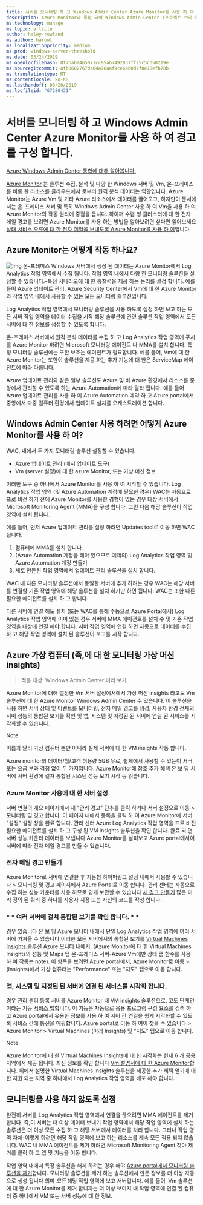 ```yaml
---
title: 서버를 모니터링 하 고 Windows Admin Center Azure Monitor를 사용 하 여 경고를 구성 합니다.
description: Azure Monitor와 통합 되어 Windows Admin Center (프로젝트 브라 티)
ms.technology: manage
ms.topic: article
author: haley-rowland
ms.author: harowl
ms.localizationpriority: medium
ms.prod: windows-server-threshold
ms.date: 03/24/2019
ms.openlocfilehash: 8f7baba465071cc95ab7492037ff25c5cd58219e
ms.sourcegitcommit: afb0602767de64a76aaf9ce6a60d2f0e78efb78b
ms.translationtype: MT
ms.contentlocale: ko-KR
ms.lasthandoff: 06/20/2019
ms.locfileid: "67280431"
---
```

# <a name="monitor-servers-and-configure-alerts-with-azure-monitor-from-windows-admin-center"></a>서버를 모니터링 하 고 Windows Admin Center Azure Monitor를 사용 하 여 경고를 구성 합니다.

[Azure Windows Admin Center 통합에 대해 알아봅니다.](../plan/azure-integration-options.md)

[Azure Monitor](https://docs.microsoft.com/azure/azure-monitor/overview) 는 솔루션 수집, 분석 및 다양 한 Windows 서버 및 Vm, 온-프레미스를 비롯 한 리소스를 클라우드에서 로부터 원격 분석 데이터는 역할입니다. Azure Monitor는 Azure Vm 및 기타 Azure 리소스에서 데이터를 끌어오고, 하지만이 문서에서는 온-프레미스 서버 및 특히 Windows Admin Center 사용 하 여 Vm을 사용 하 여 Azure Monitor의 작동 원리에 중점을 둡니다. 하이퍼 수렴 형 클러스터에 대 한 전자 메일 경고를 보려면 Azure Monitor를 사용 하는 방법을 알아보려면 싶다면 읽어보세요 [상태 서비스 오류에 대 한 전자 메일을 보내도록 Azure Monitor를 사용 하 여](https://docs.microsoft.com/windows-server/storage/storage-spaces/configure-azure-monitor)입니다.

## <a name="how-does-azure-monitor-work"></a>Azure Monitor는 어떻게 작동 하나요?
![img](../media/azure-monitor-diagram.png) 온-프레미스 Windows 서버에서 생성 된 데이터는 Azure Monitor에서 Log Analytics 작업 영역에서 수집 됩니다. 작업 영역 내에서 다양 한 모니터링 솔루션을 설정할 수 있습니다.-특정 시나리오에 대 한 통찰력을 제공 하는 논리를 설정 합니다. 예를 들어 Azure 업데이트 관리, Azure Security Center에서 Vm에 대 한 Azure Monitor와 작업 영역 내에서 사용할 수 있는 모든 모니터링 솔루션입니다. 

Log Analytics 작업 영역에서 모니터링 솔루션을 사용 하도록 설정 하면 보고 하는 모든 서버 작업 영역을 데이터 수집을 시작 해당 솔루션에 관련 솔루션 작업 영역에서 모든 서버에 대 한 정보를 생성할 수 있도록 합니다. 

온-프레미스 서버에서 원격 분석 데이터를 수집 하 고 Log Analytics 작업 영역에 푸시를 Azure Monitor 하려면 Microsoft 모니터링 에이전트 나 MMA를 설치 합니다. 특정 모니터링 솔루션에는 또한 보조는 에이전트가 필요합니다. 예를 들어, Vm에 대 한 Azure Monitor는 또한이 솔루션을 제공 하는 추가 기능에 대 한은 ServiceMap 에이전트에 따라 다릅니다. 

Azure 업데이트 관리와 같은 일부 솔루션도 Azure 및 비 Azure 환경에서 리소스를 중앙에서 관리할 수 있도록 하는 Azure Automation에 따라 달라 집니다. 예를 들어 Azure 업데이트 관리를 사용 하 여 Azure Automation 예약 하 고 Azure portal에서 중앙에서 다중 컴퓨터 환경에서 업데이트 설치를 오케스트레이션 합니다.


## <a name="how-does-windows-admin-center-enable-you-to-use-azure-monitor"></a>Windows Admin Center 사용 하려면 어떻게 Azure Monitor를 사용 하 여?

WAC, 내에서 두 가지 모니터링 솔루션 설정할 수 있습니다.

- [Azure 업데이트 관리](azure-update-management.md) (에서 업데이트 도구)
- Vm (server 설정)에 대 한 azure Monitor, 또는 가상 머신 정보

이러한 도구 중 하나에서 Azure Monitor를 사용 하 여 시작할 수 있습니다. Log Analytics 작업 영역 (및 Azure Automation 계정에 필요한 경우) WAC는 자동으로 프로 비전 하기 전에 Azure Monitor를 사용한 경험이 없는 경우 대상 서버에서 Microsoft Monitoring Agent (MMA)을 구성 합니다. 그런 다음 해당 솔루션이 작업 영역에 설치 됩니다. 

예를 들어, 먼저 Azure 업데이트 관리를 설정 하려면 Updates tool로 이동 하면 WAC 됩니다.

1. 컴퓨터에 MMA를 설치 합니다.
2. (Azure Automation 계정을 해야 있으므로 예제의) Log Analytics 작업 영역 및 Azure Automation 계정 만들기
3. 새로 만든된 작업 영역에서 업데이트 관리 솔루션을 설치 합니다.

WAC 내 다른 모니터링 솔루션에서 동일한 서버에 추가 하려는 경우 WAC는 해당 서버를 연결할 기존 작업 영역에 해당 솔루션을 설치 하기만 하면 됩니다. WAC는 또한 다른 필요한 에이전트를 설치 하 고 합니다.

다른 서버에 연결 해도 설치 (또는 WAC를 통해 수동으로 Azure Portal에서) Log Analytics 작업 영역에 이미 있는 경우 서버에 MMA 에이전트를 설치 수 및 기존 작업 영역을 대상에 연결 해야 합니다. 서버 작업 영역에 연결 하면 자동으로 데이터를 수집 하 고 해당 작업 영역에 설치 된 솔루션이 보고를 시작 합니다.

## <a name="azure-monitor-for-virtual-machines-aka-virtual-machine-insights"></a>Azure 가상 컴퓨터 (즉,에 대 한 모니터링 가상 머신 insights)
>적용 대상: Windows Admin Center 미리 보기

Azure Monitor에 대해 설정한 Vm 서버 설정에서에서 가상 머신 insights 라고도 Vm 솔루션에 대 한 Azure Monitor Windows Admin Center 수 있습니다. 이 솔루션을 사용 하면 서버 상태 및 이벤트를 모니터링, 전자 메일 경고를 생성, 사용자 환경 전체의 서버 성능의 통합된 보기를 확인 및 앱, 시스템 및 지정된 된 서버에 연결 된 서비스를 시각화할 수 있습니다.

> [!NOTE]
> 이름과 달리 가상 컴퓨터 뿐만 아니라 실제 서버에 대 한 VM insights 작동 합니다.

Azure monitor의 데이터/월/고객 허용량 5GB 무료, 쉽게에서 사용할 수 있는이 서버 또는 요금 부과 걱정 없이 두 가지입니다. Azure Monitor에 참조 추가 혜택 온 보 딩 서버에 서버 환경에 걸쳐 통합된 시스템 성능 보기 시작 등 읽습니다.

### <a name="set-up-your-server-for-use-with-azure-monitor"></a>**Azure Monitor 사용에 대 한 서버 설정**

서버 연결의 개요 페이지에서 새 "관리 경고" 단추를 클릭 하거나 서버 설정으로 이동 > 모니터링 및 경고 합니다. 이 페이지 내에서 등록을 클릭 하 여 Azure Monitor에 서버 "설정" 설정 창을 완료 합니다. 관리 센터 Azure Log Analytics 작업 영역을 프로 비전 필요한 에이전트를 설치 하 고 구성 된 VM insights 솔루션을 확인 합니다. 완료 되 면 서버 성능 카운터 데이터를 보냅니다 Azure Monitor를 살펴보고 Azure portal에서이 서버에 따라 전자 메일 경고를 만들 수 있습니다.

### <a name="create-email-alerts"></a>**전자 메일 경고 만들기**

Azure Monitor로 서버에 연결한 후 지능형 하이퍼링크 설정 내에서 사용할 수 있습니다 > 모니터링 및 경고 페이지에서 Azure Portal로 이동 합니다. 관리 센터는 자동으로 수집 하는 성능 카운터를 사용 하므로 쉽게 보관할 수 있습니다 [새 경고 만들기](https://docs.microsoft.com/azure/azure-monitor/platform/alerts-log) 많은 미리 정의 된 쿼리 중 하나를 사용자 지정 또는 자신의 코드를 작성 합니다.

### <a name="get-a-consolidated-view-across-multiple-servers-"></a>\* * 여러 서버에 걸쳐 통합된 보기를 확인 합니다. * *

경우 있습니다 온 보 딩 Azure 모니터 내에서 단일 Log Analytics 작업 영역에 여러 서버에 가져올 수 있습니다 이러한 모든 서버에서의 통합된 보기를 [Virtual Machines Insights 솔루션](https://docs.microsoft.com/azure/azure-monitor/insights/vminsights-overview) Azure 모니터 내에서.  (Azure Monitor에 대 한 Virtual Machines Insights의 성능 및 Maps 탭 온-프레미스 서버-Azure Vm에만 상태 탭 함수를 사용 하 여 작동는 note). 이 항목을 보려면 Azure portal에서, Azure Monitor로 이동 > (Insights)에서 가상 컴퓨터는 "Performance" 또는 "지도" 탭으로 이동 합니다.

### <a name="visualize-apps-systems-and-services-connected-to-a-given-server"></a>**앱, 시스템 및 지정된 된 서버에 연결 된 서비스를 시각화 합니다.**

경우 관리 센터 등록 서버를 Azure Monitor 내 VM insights 솔루션으로, 고도 단계인 이라는 기능 [서비스 맵](https://docs.microsoft.com/azure/azure-monitor/insights/service-map)합니다. 이 기능은 자동으로 응용 프로그램 구성 요소를 검색 하 고 Azure portal에서 유용한 정보를 사용 하 여 서버 간 연결을 쉽게 시각화할 수 있도록 서비스 간에 통신을 매핑합니다. Azure portal로 이동 하 여이 찾을 수 있습니다 > Azure Monitor > Virtual Machines (아래 Insights) 및 "지도" 탭으로 이동 합니다.

> [!NOTE]
> Azure Monitor에 대 한 Virtual Machines Insights에 대 한 시각화는 현재 6 개 공용 지역에서 제공 됩니다.  최신 정보를 확인 합니다 [Vm 설명서에 대 한 Azure Monitor](https://docs.microsoft.com/azure/azure-monitor/insights/vminsights-onboard#log-analytics)합니다.  위에서 설명한 Virtual Machines Insights 솔루션을 제공한 추가 혜택 얻기에 대 한 지원 되는 지역 중 하나에서 Log Analytics 작업 영역을 배포 해야 합니다.

## <a name="disabling-monitoring"></a>모니터링을 사용 하지 않도록 설정

완전히 서버를 Log Analytics 작업 영역에서 연결을 끊으려면 MMA 에이전트를 제거 합니다. 즉,이 서버는 더 이상 데이터 보내기 작업 영역에서 해당 작업 영역에 설치 하는 솔루션은 더 이상 모든 수집 하 고 해당 서버에서 데이터를 처리 합니다. 그러나 작업 영역 자체-이렇게 하려면 해당 작업 영역에 보고 하는 리소스를 계속 모든 적용 되지 않습니다. WAC 내 MMA 에이전트를 제거 하려면 Microsoft Monitoring Agent 찾아 제거를 클릭 하 고 앱 및 기능을 이동 합니다.

작업 영역 내에서 특정 솔루션을 해제 하려는 경우 해야 [Azure portal에서 모니터링 솔루션을 제거](https://docs.microsoft.com/azure/azure-monitor/insights/solutions#remove-a-management-solution)합니다. 모니터링 솔루션을 제거 하는 솔루션에서 만든 정보를 더 이상 자동으로 생성 됩니다 의미 _모든_ 해당 작업 영역에 보고 서버입니다. 예를 들어, Vm 솔루션에 대 한 Azure Monitor를 제거 합니까는 더 이상 보이지 내 작업 영역에 연결 된 컴퓨터 중 하나에서 VM 또는 서버 성능에 대 한 정보.